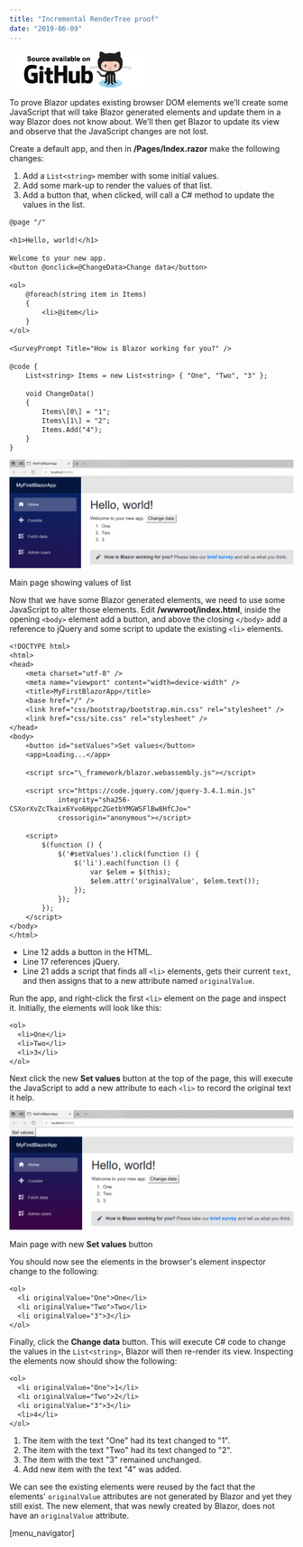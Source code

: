 ```yaml
---
title: "Incremental RenderTree proof"
date: "2019-06-09"
---
```


[![](images/SourceLink.png)](https://github.com/mrpmorris/blazor-university/tree/master/src/RenderTrees/IncrementalRenderTreeProof)

To prove Blazor updates existing browser DOM elements we’ll create some JavaScript that will take Blazor generated elements and update them in a way Blazor does not know about. We’ll then get Blazor to update its view and observe that the JavaScript changes are not lost.

Create a default app, and then in **/Pages/Index.razor** make the following changes:

1. Add a `List<string>` member with some initial values.
2. Add some mark-up to render the values of that list.
3. Add a button that, when clicked, will call a C# method to update the values in the list.

```razor
@page "/"

<h1>Hello, world!</h1>

Welcome to your new app.
<button @onclick=@ChangeData>Change data</button>

<ol>
    @foreach(string item in Items)
    {
        <li>@item</li>
    }
</ol>

<SurveyPrompt Title="How is Blazor working for you?" />

@code {
    List<string> Items = new List<string> { "One", "Two", "3" };

    void ChangeData()
    {
        Items\[0\] = "1";
        Items\[1\] = "2";
        Items.Add("4");
    }
}
```

![](images/IncrementalDomProof1-1024x392.png)

Main page showing values of list

Now that we have some Blazor generated elements, we need to use some JavaScript to alter those elements. Edit **/wwwroot/index.html**, inside the opening `<body>` element add a button, and above the closing `</body>` add a reference to jQuery and some script to update the existing `<li>` elements.

```razor
<!DOCTYPE html>
<html>
<head>
    <meta charset="utf-8" />
    <meta name="viewport" content="width=device-width" />
    <title>MyFirstBlazorApp</title>
    <base href="/" />
    <link href="css/bootstrap/bootstrap.min.css" rel="stylesheet" />
    <link href="css/site.css" rel="stylesheet" />
</head>
<body>
    <button id="setValues">Set values</button>
    <app>Loading...</app>

    <script src="\_framework/blazor.webassembly.js"></script>

    <script src="https://code.jquery.com/jquery-3.4.1.min.js"
            integrity="sha256-CSXorXvZcTkaix6Yvo6HppcZGetbYMGWSFlBw8HfCJo="
            crossorigin="anonymous"></script>

    <script>
        $(function () {
            $('#setValues').click(function () {
                $('li').each(function () {
                    var $elem = $(this);
                    $elem.attr('originalValue', $elem.text());
                });
            });
        });
    </script>
</body>
</html>
```

- Line 12 adds a button in the HTML.
- Line 17 references jQuery.
- Line 21 adds a script that finds all `<li>` elements, gets their current `text`, and then assigns that to a new attribute named `originalValue`.

Run the app, and right-click the first `<li>` element on the page and inspect it. Initially, the elements will look like this:

```razor
<ol>
  <li>One</li>
  <li>Two</li>
  <li>3</li>
</ol>
```

Next click the new **Set values** button at the top of the page, this will execute the JavaScript to add a new attribute to each `<li>` to record the original text it help.

![](images/IncrementalDomProof2-1024x430.png)

Main page with new **Set values** button

You should now see the elements in the browser's element inspector change to the following:

```razor
<ol>
  <li originalValue="One">One</li>
  <li originalValue="Two">Two</li>
  <li originalValue="3">3</li>
</ol>
```

Finally, click the **Change data** button. This will execute C# code to change the values in the `List<string>`, Blazor will then re-render its view. Inspecting the elements now should show the following:

```razor
<ol>
  <li originalValue="One">1</li>
  <li originalValue="Two">2</li>
  <li originalValue="3">3</li>
  <li>4</li>
</ol>
```

1. The item with the text "One" had its text changed to "1".
2. The item with the text "Two" had its text changed to "2".
3. The item with the text "3" remained unchanged.
4. Add new item with the text "4" was added.  

We can see the existing elements were reused by the fact that the elements' `originalValue` attributes are not generated by Blazor and yet they still exist. The new element, that was newly created by Blazor, does not have an `originalValue` attribute.

\[menu\_navigator\]
